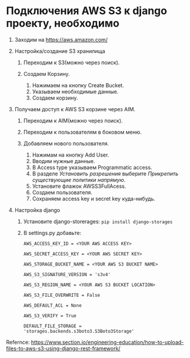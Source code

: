 # Подключения AWS S3 к django проекту, необходимо

1. Заходим на <https://aws.amazon.com/>
2. Настройка/создание S3 хранилища

   1. Переходим к S3(можно через поиск).
   2. Создаем Корзину.

      1. Нажимаем на кнопку Create Bucket.
      2. Указываем необходимые данные.
      3. Создаем корзину.

3. Получаем доступ к AWS S3 корзине через AIM.

   1. Переходим к AIM(можно через поиск).
   2. Переходим к пользователям в боковом меню.
   3. Добавляем нового пользователя.

      1. Нажимам на кнопку Add User.
      2. Вводим нужные данные.
      3. В Access type указываем Programmatic access.
      4. В разделе *Установить разрешения* выберите *Прикрепить существующие политики напрямую*.
      5. Установите флажок AWSS3FullAcess.
      6. Создаем пользователя.
      7. Сохраняем access key и secret key куда-нибудь.

4. Настройка django

   1. Установите django-storerages: `pip install django-storages`

   2. В settings.py добавьте:

      `AWS_ACCESS_KEY_ID = <YOUR AWS ACCESS KEY>`

      `AWS_SECRET_ACCESS_KEY = <YOUR AWS SECRET KEY>`

      `AWS_STORAGE_BUCKET_NAME = <YOUR AWS S3 BUCKET NAME>`

      `AWS_S3_SIGNATURE_VERSION = 's3v4'`

      `AWS_S3_REGION_NAME = <YOUR AWS S3 BUCKET LOCATION>`

      `AWS_S3_FILE_OVERWRITE = False`

      `AWS_DEFAULT_ACL = None`

      `AWS_S3_VERIFY = True`
  
      `DEFAULT_FILE_STORAGE = 'storages.backends.s3boto3.S3Boto3Storage'`

Refernce: <https://www.section.io/engineering-education/how-to-upload-files-to-aws-s3-using-django-rest-framework/>
